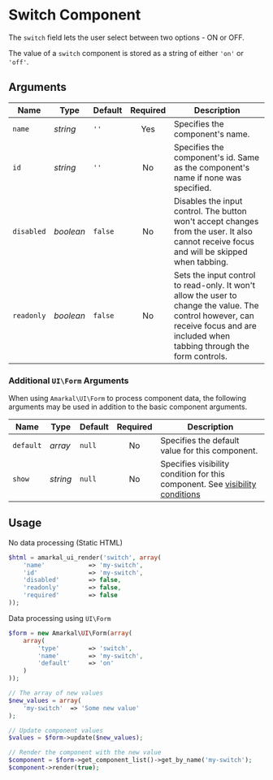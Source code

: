 # Switch Component

The `switch` field lets the user select between two options - ON or OFF.

The value of a `switch` component is stored as a string of either `'on'` or `'off'`.

## Arguments

Name | Type | Default | Required | Description
---|---|---|:---:|---
`name`|*string*|`''`|Yes|Specifies the component's name.
`id`|*string*|`''`|No|Specifies the component's id. Same as the component's name if none was specified.
`disabled`|*boolean*|`false`|No|Disables the input control. The button won't accept changes from the user. It also cannot receive focus and will be skipped when tabbing.
`readonly`|*boolean*|`false`|No|Sets the input control to read-only. It won't allow the user to change the value. The control however, can receive focus and are included when tabbing through the form controls.

### Additional `UI\Form` Arguments

When using `Amarkal\UI\Form` to process component data, the following arguments may be used in addition to the basic component arguments.

Name | Type | Default | Required | Description
---|---|---|:---:|---
`default`|*array*|`null`|No|Specifies the default value for this component.
`show`|*string*|`null`|No|Specifies visibility condition for this component. See [visibility conditions](../../../../#visibility-conditions)

## Usage

No data processing (Static HTML)

```php
$html = amarkal_ui_render('switch', array(
    'name'            => 'my-switch',
    'id'              => 'my-switch',
    'disabled'        => false,
    'readonly'        => false,
    'required'        => false
));
```

Data processing using `UI\Form`

```php
$form = new Amarkal\UI\Form(array(
    array(
        'type'        => 'switch',
        'name'        => 'my-switch',
        'default'     => 'on'
    )
));

// The array of new values
$new_values = array(
    'my-switch'  => 'Some new value'
);

// Update component values
$values = $form->update($new_values);

// Render the component with the new value
$component = $form->get_component_list()->get_by_name('my-switch');
$component->render(true);
```